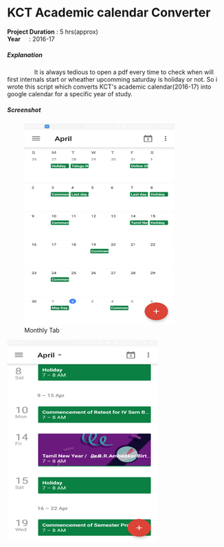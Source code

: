 # KCT Academic calendar Converter

**Project Duration** : 5 hrs(approx)  
**Year**&nbsp;&nbsp;&nbsp;&nbsp; : 2016-17 
##### Explanation  
   <p>&nbsp;&nbsp;&nbsp;&nbsp;&nbsp;&nbsp;&nbsp;&nbsp;&nbsp;&nbsp;&nbsp;&nbsp;&nbsp;&nbsp;&nbsp;&nbsp;It is always tedious to open a pdf every time to check when will first internals start or wheather upcomming saturday is holiday or not. So i wrote this script which converts KCT's academic calendar(2016-17) into google calendar for a specific year of study.</p>

##### Screenshot  
<figure>
  <img src="https://github.com/Ajithkumarsekar/KCT-Academic-calendar-Converter/blob/master/Pictures/calendar_monthly.png?raw=true" width="350" height="470">
  <figcaption>Monthly Tab</figcaption>
</figure>

<img src="https://raw.githubusercontent.com/Ajithkumarsekar/KCT-Academic-calendar-Converter/master/Pictures/calendar_schedule.png" width="350" height="470">

    